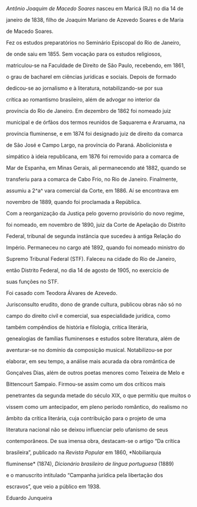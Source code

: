 

*Antônio Joaquim de Macedo Soares* nasceu em Maricá (RJ) no dia 14 de

janeiro de 1838, filho de Joaquim Mariano de Azevedo Soares e de Maria

de Macedo Soares.



Fez os estudos preparatórios no Seminário Episcopal do Rio de Janeiro,

de onde saiu em 1855. Sem vocação para os estudos religiosos,

matriculou-se na Faculdade de Direito de São Paulo, recebendo, em 1861,

o grau de bacharel em ciências jurídicas e sociais. Depois de formado

dedicou-se ao jornalismo e à literatura, notabilizando-se por sua

crítica ao romantismo brasileiro, além de advogar no interior da

província do Rio de Janeiro. Em dezembro de 1862 foi nomeado juiz

municipal e de órfãos dos termos reunidos de Saquarema e Araruama, na

província fluminense, e em 1874 foi designado juiz de direito da comarca

de São José e Campo Largo, na província do Paraná. Abolicionista e

simpático à ideia republicana, em 1876 foi removido para a comarca de

Mar de Espanha, em Minas Gerais, ali permanecendo até 1882, quando se

transferiu para a comarca de Cabo Frio, no Rio de Janeiro. Finalmente,

assumiu a 2^a^ vara comercial da Corte, em 1886. Aí se encontrava em

novembro de 1889, quando foi proclamada a República.



Com a reorganização da Justiça pelo governo provisório do novo regime,

foi nomeado, em novembro de 1890, juiz da Corte de Apelação do Distrito

Federal, tribunal de segunda instância que sucedeu à antiga Relação do

Império. Permaneceu no cargo até 1892, quando foi nomeado ministro do

Supremo Tribunal Federal (STF). Faleceu na cidade do Rio de Janeiro,

então Distrito Federal, no dia 14 de agosto de 1905, no exercício de

suas funções no STF.



Foi casado com Teodora Álvares de Azevedo.



Jurisconsulto erudito, dono de grande cultura, publicou obras não só no

campo do direito civil e comercial, sua especialidade jurídica, como

também compêndios de história e filologia, crítica literária,

genealogias de famílias fluminenses e estudos sobre literatura, além de

aventurar-se no domínio da composição musical. Notabilizou-se por

elaborar, em seu tempo, a análise mais acurada da obra romântica de

Gonçalves Dias, além de outros poetas menores como Teixeira de Melo e

Bittencourt Sampaio. Firmou-se assim como um dos críticos mais

penetrantes da segunda metade do século XIX, o que permitiu que muitos o

vissem como um antecipador, em pleno período romântico, do realismo no

âmbito da crítica literária, cuja contribuição para o projeto de uma

literatura nacional não se deixou influenciar pelo ufanismo de seus

contemporâneos. De sua imensa obra, destacam-se o artigo “Da crítica

brasileira”, publicado na *Revista Popular* em 1860, *Nobiliarquia

fluminense* (1874), *Dicionário brasileiro de língua portuguesa* (1889)

e o manuscrito intitulado “Campanha jurídica pela libertação dos

escravos”, que veio a público em 1938.



Eduardo Junqueira



